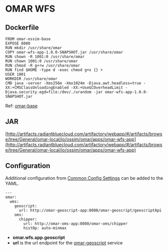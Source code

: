# OMAR WFS

## Dockerfile
```
FROM omar-ossim-base
EXPOSE 8080
RUN mkdir /usr/share/omar
COPY omar-wfs-app-1.0.0-SNAPSHOT.jar /usr/share/omar
RUN chown -R 1001:0 /usr/share/omar
RUN chown 1001:0 /usr/share/omar
RUN chmod -R g+rw /usr/share/omar
RUN find $HOME -type d -exec chmod g+x {} +
USER 1001
WORKDIR /usr/share/omar
CMD java -server -Xms256m -Xmx1024m -Djava.awt.headless=true -XX:+CMSClassUnloadingEnabled -XX:+UseGCOverheadLimit -Djava.security.egd=file:/dev/./urandom -jar omar-wfs-app-1.0.0-SNAPSHOT.jar
```
Ref: [omar-base](../../../omar-base/docs/install-guide/omar-base/)

## JAR
[http://artifacts.radiantbluecloud.com/artifactory/webapp/#/artifacts/browse/tree/General/omar-local/io/ossim/omar/apps/omar-wfs-app](http://artifacts.radiantbluecloud.com/artifactory/webapp/#/artifacts/browse/tree/General/omar-local/io/ossim/omar/apps/omar-wfs-app)

## Configuration

Additional configuration from [Common Config Settings](../../../omar-common/docs/install-guide/omar-common/#common-config-settings) can be added to the YAML.

```
---
omar:
  wms:
    geoscript:
      url: http://omar-geoscript-app:8080/omar-geoscript/geoscriptApi
    oms:
      chipper:
        url: http://omar-oms-app:8080/omar-oms/chipper
        histOp: auto-minmax
```

* **omar.wfs.app.geoscript**
 * **url** is the url endpoint for the [omar-geoscript](../../../omar-geoscript/docs/install-guide/omar-geoscript) service 